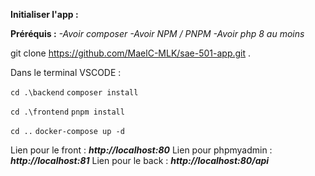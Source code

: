 **Initialiser l'app :**

**Préréquis :**
*-Avoir composer*
*-Avoir NPM / PNPM*
*-Avoir php 8 au moins*

git clone https://github.com/MaelC-MLK/sae-501-app.git . 

Dans le terminal VSCODE :

```cd .\backend```
```composer install```

```cd .\frontend```
```pnpm install```

```cd ..```
```docker-compose up -d```


Lien pour le front : ***http://localhost:80***
Lien pour phpmyadmin : ***http://localhost:81***
Lien pour le back : ***http://localhost:80/api***
